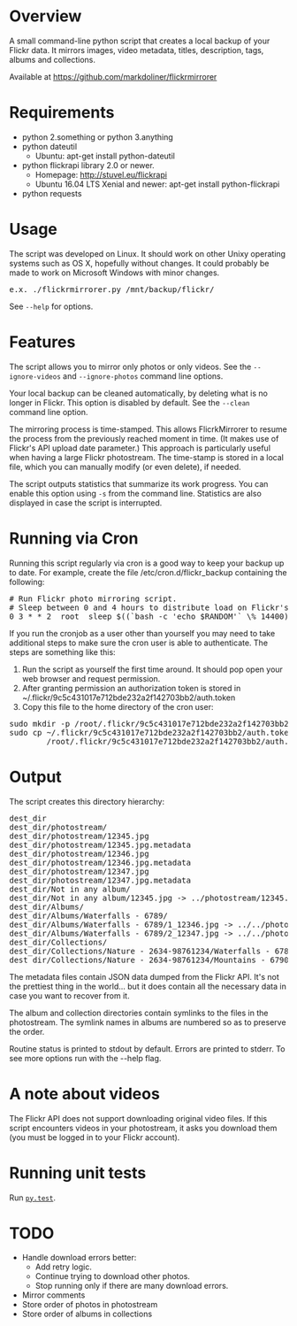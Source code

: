 Overview
========
A small command-line python script that creates a local backup of your
Flickr data. It mirrors images, video metadata, titles, description, tags,
albums and collections.

Available at https://github.com/markdoliner/flickrmirrorer


Requirements
============
* python 2.something or python 3.anything
* python dateutil
  * Ubuntu: apt-get install python-dateutil
* python flickrapi library 2.0 or newer.
  * Homepage: http://stuvel.eu/flickrapi
  * Ubuntu 16.04 LTS Xenial and newer: apt-get install python-flickrapi
* python requests


Usage
=====
The script was developed on Linux. It should work on other Unixy operating
systems such as OS X, hopefully without changes. It could probably be made
to work on Microsoft Windows with minor changes.

<pre>
e.x. ./flickrmirrorer.py /mnt/backup/flickr/
</pre>

See `--help` for options.

Features
========
The script allows you to mirror only photos or only videos. See the ```--ignore-videos``` and ```--ignore-photos``` command line options.

Your local backup can be cleaned automatically, by deleting what is no longer in Flickr. This option is disabled by default. See the ```--clean``` command line option.

The mirroring process is time-stamped. This allows FlicrkMirrorer to resume the process from the previously reached moment in time. (It makes use of Flickr's API upload date parameter.) This approach is particularly useful when having a large Flickr photostream. The time-stamp is stored in a local file, which you can manually modify (or even delete), if needed.

The script outputs statistics that summarize its work progress. You can enable this option using ```-s``` from the command line. Statistics are also displayed in case the script is interrupted.

Running via Cron
================
Running this script regularly via cron is a good way to keep your backup
up to date. For example, create the file /etc/cron.d/flickr_backup
containing the following:

<pre>
# Run Flickr photo mirroring script.
# Sleep between 0 and 4 hours to distribute load on Flickr's API servers.
0 3 * * 2  root  sleep $((`bash -c 'echo $RANDOM'` \% 14400)) && /usr/local/bin/flickrmirrorer.py -q /mnt/backup/flickr/
</pre>

If you run the cronjob as a user other than yourself you may
need to take additional steps to make sure the cron user is able to
authenticate. The steps are something like this:

1. Run the script as yourself the first time around. It should pop open
   your web browser and request permission.
2. After granting permission an authorization token is stored in
   ~/.flickr/9c5c431017e712bde232a2f142703bb2/auth.token
3. Copy this file to the home directory of the cron user:
<pre>
sudo mkdir -p /root/.flickr/9c5c431017e712bde232a2f142703bb2/
sudo cp ~/.flickr/9c5c431017e712bde232a2f142703bb2/auth.token \
        /root/.flickr/9c5c431017e712bde232a2f142703bb2/auth.token
</pre>


Output
======
The script creates this directory hierarchy:
<pre>
dest_dir
dest_dir/photostream/
dest_dir/photostream/12345.jpg
dest_dir/photostream/12345.jpg.metadata
dest_dir/photostream/12346.jpg
dest_dir/photostream/12346.jpg.metadata
dest_dir/photostream/12347.jpg
dest_dir/photostream/12347.jpg.metadata
dest_dir/Not in any album/
dest_dir/Not in any album/12345.jpg -> ../photostream/12345.jpg
dest_dir/Albums/
dest_dir/Albums/Waterfalls - 6789/
dest_dir/Albums/Waterfalls - 6789/1_12346.jpg -> ../../photostream/12346.jpg
dest_dir/Albums/Waterfalls - 6789/2_12347.jpg -> ../../photostream/12347.jpg
dest_dir/Collections/
dest_dir/Collections/Nature - 2634-98761234/Waterfalls - 6789 -> ../../Albums/Waterfalls - 6789
dest_dir/Collections/Nature - 2634-98761234/Mountains - 6790  -> ../../Albums/Mountains - 6790
</pre>

The metadata files contain JSON data dumped from the Flickr API.
It's not the prettiest thing in the world... but it does contain
all the necessary data in case you want to recover from it.

The album and collection directories contain symlinks to the files in
the photostream. The symlink names in albums are numbered so as to
preserve the order.

Routine status is printed to stdout by default.
Errors are printed to stderr.
To see more options run with the --help flag.


A note about videos
===================
The Flickr API does not support downloading original video files. If this script encounters videos in your photostream, it asks you download them (you must be logged in to your Flickr account).


Running unit tests
==================
Run [`py.test`](http://pytest.org/).


TODO
====
* Handle download errors better:
  * Add retry logic.
  * Continue trying to download other photos.
  * Stop running only if there are many download errors.
* Mirror comments
* Store order of photos in photostream
* Store order of albums in collections
